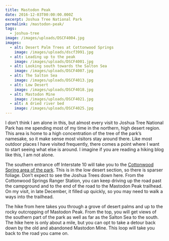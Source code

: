 ```yaml
---
title: Mastodon Peak
date: 2016-12-03T00:00:00.000Z
excerpt: Joshua Tree National Park
permalink: /mastodon-peak/
tags:
  - joshua-tree
image: /images/uploads/DSCF4004.jpg
images:
  - alt: Desert Palm Trees at Cottonwood Springs
    image: /images/uploads/dscf3991.jpg
  - alt: Leading up to the peak
    image: /images/uploads/DSCF4001.jpg
  - alt: Looking south towards the Salton Sea
    image: /images/uploads/DSCF4007.jpg
  - alt: The Salton Sea
    image: /images/uploads/DSCF4013.jpg
  - alt: Low Desert
    image: /images/uploads/DSCF4018.jpg
  - alt: Mastodon Mine
    image: /images/uploads/DSCF4021.jpg
  - alt: A dried river bed
    image: /images/uploads/DSCF4025.jpg
---
```

I don’t think I am alone in this, but almost every visit to Joshua Tree National Park has me spending most of my time in the northern, high desert region. This area is home to a high concentration of the tree of the park’s namesake, so it make sense most visitors stay around there. Like most outdoor places I have visited frequently, there comes a point where I want to start seeing what else is around. I imagine if you are reading a hiking blog like this, I am not alone.

The southern entrance off Interstate 10 will take you to the <a href="https://www.nps.gov/jotr/planyourvisit/cottonwood.htm">Cottonwood Spring area of the park</a>. This is in the low desert section, so there is sparser foliage. Don’t expect to see the Joshua Trees down here. From the Cottonwood Springs Ranger Station, you can keep driving up the road past the campground and to the end of the road to the Mastodon Peak trailhead. On my visit, in late December, it filled up quickly, so you may need to walk a ways into the trailhead.

The hike from here takes you through a grove of desert palms and up to the rocky outcropping of Mastodon Peak. From the top, you will get views of the southern part of the park as well as far as the Salton Sea to the south. The hike here is only about a mile, but you can opt to take a detour back down by the old and abandoned Mastodon Mine. This loop will take you back to the road you came on.




